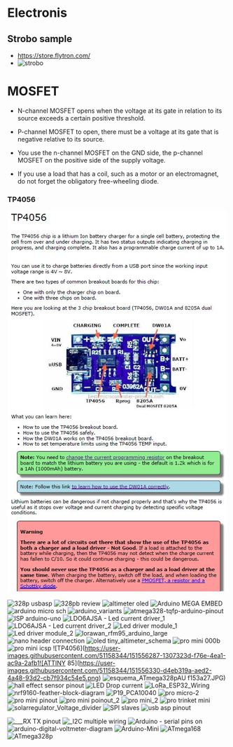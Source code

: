 # Electronis

## Strobo sample
- https://store.flytron.com/
- ![strobo](https://user-images.githubusercontent.com/51158344/138261184-0e231013-a053-4886-8dd4-0c65f157209d.jpg)


# MOSFET

- N-channel MOSFET opens when the voltage at its gate in relation to its source exceeds a certain positive threshold.

- P-channel MOSFET to open, there must be a voltage at its gate that is negative relative to its source. 

- You use the n-channel MOSFET on the GND side, the p-channel MOSFET on the positive side of the supply voltage.

- If you use a load that has a coil, such as a motor or an electromagnet, do not forget the obligatory free-wheeling diode.

### TP4056
<img src="./TP4056.JPG">





![328p usbasp](https://user-images.githubusercontent.com/51158344/151556220-f60eb4af-b457-499e-a5fb-344a6ebf18f3.jpg)
![328pb review](https://user-images.githubusercontent.com/51158344/151556229-0f7c1236-0519-4aeb-b964-68b8a7f34c4c.JPG)
![altimeter oled](https://user-images.githubusercontent.com/51158344/151556231-8ca07040-de40-4271-a908-009ddadd0658.jpg)
![Arduino MEGA EMBED](https://user-images.githubusercontent.com/51158344/151556232-836ac974-03bd-4c60-8cbc-16d95bc931eb.jpg)
![arduino micro sch](https://user-images.githubusercontent.com/51158344/151556239-d2294e14-1409-4094-8e07-03c9c4a1f56b.jpg)
![arduino_variants](https://user-images.githubusercontent.com/51158344/151556244-c49fe563-2ceb-43fa-8356-3e49d8b21f00.jpg)
![atmega328-tqfp-arduino-pinout](https://user-images.githubusercontent.com/51158344/151556248-7640f3df-181c-482b-a021-f247558a5cc9.jpg)
![ISP arduino-uno](https://user-images.githubusercontent.com/51158344/151556251-4420a283-ab2f-49bc-b240-08240cf8adbc.jpg)
![LDO6AJSA - Led current driver_1](https://user-images.githubusercontent.com/51158344/151556253-7c1293eb-1b7e-4cfa-b316-cbfe078f62d1.jpg)
![LDO6AJSA - Led current driver_2](https://user-images.githubusercontent.com/51158344/151556256-38cf6ac4-2059-4acd-a55e-d0874f5bad4f.jpg)
![Led driver module_1](https://user-images.githubusercontent.com/51158344/151556259-44e74e0e-6f46-437f-99b1-f7bf0a84ca58.jpg)
![Led driver module_2](https://user-images.githubusercontent.com/51158344/151556261-d718d2b7-be0f-4c23-bfdb-a422ceb62f41.jpg)
![lorawan_rfm95_arduino_large](https://user-images.githubusercontent.com/51158344/151556263-03a3ce57-2100-463b-a763-217909f8e79f.jpg)
![nano header connection](https://user-images.githubusercontent.com/51158344/151556269-c1d0b136-d652-474b-910d-b7fa4e67846e.jpg)
![oled tiny_altimeter_schema](https://user-images.githubusercontent.com/51158344/151556273-fcf5d009-c044-4ecd-ba64-4d02f85ce05b.jpg)
![pro mini 000b](https://user-images.githubusercontent.com/51158344/151556274-0126353d-c344-42e6-8fa8-f214f3efe155.jpg)
![pro mini icsp](https://user-images.githubusercontent.com/51158344/151556286-3f1abc92-3d53-441a-b9b5-d82279824f4f.jpg)
![TP4056](https://user-images.githubusercontent.com/51158344/151556287-1307323d-f76e-4ea1-ac9a-2afb1![ATTINY 85](https://user-images.githubusercontent.com/51158344/151556330-d4eb319a-aed2-4a48-93d2-cb7f934c54e5.png)
![esquema_ATmega328pAU](https://user-images.githubusercontent.com/51158344/151556334-c2e169b9-669f-4552-b2be-57b3a18b847b.png)
f153a27.JPG)
![hall effect sensor pinout](https://user-images.githubusercontent.com/51158344/151556337-ceba92fb-cc44-4351-8830-a9d11f83df3a.png)
![LED Drop current](https://user-images.githubusercontent.com/51158344/151556339-62e62fd9-b106-4722-bfef-f2a1b875f71b.PNG)
![LoRa_ESP32_Wiring](https://user-images.githubusercontent.com/51158344/151556340-991c8856-77cc-40f4-ad97-6e569633b0e8.png)
![nrf9160-feather-block-diagram](https://user-images.githubusercontent.com/51158344/151556344-dbc44001-9f2f-4568-b7e4-0d5c4f14ccc1.png)
![P19_PCA10040](https://user-images.githubusercontent.com/51158344/151556346-6dd3abe2-a8b0-4ee4-857c-7c30b3763f62.png)
![pro micro-2](https://user-images.githubusercontent.com/51158344/151556349-90b9f27c-db9a-42ad-9625-46d7052e7991.png)
![pro mini pinout](https://user-images.githubusercontent.com/51158344/151556354-30de5e0f-b95b-4b69-846e-c2525c269fda.png)
![pro mini poinout_2](https://user-images.githubusercontent.com/51158344/151556357-942e3955-95f5-44d6-a459-6828c6c3a0c0.png)
![pro mini_2](https://user-images.githubusercontent.com/51158344/151556360-ed181946-55e5-44cd-bde9-43e3ff702a10.png)
![pro trinket mini](https://user-images.githubusercontent.com/51158344/151556362-0395da89-d4ff-43db-95f2-142dce68c95a.png)
![solarregulator_Voltage_divider](https://user-images.githubusercontent.com/51158344/151556363-991b23b6-4877-4d2f-914d-11cc8087dfc9.png)
![SPI slaves](https://user-images.githubusercontent.com/51158344/151556364-df588d33-8aa0-436f-8974-6e2c26390047.png)
![usb asp pinout](https://user-images.githubusercontent.com/51158344/151556367-477defcf-2bfb-4791-b6cc-0a5f6bbeddce.png)

![___RX TX pinout](https://user-images.githubusercontent.com/51158344/151556304-a1d8134e-7d13-411b-b298-4fefda71bc1a.png)
![_I2C multiple wiring](https://user-images.githubusercontent.com/51158344/151556306-c2421098-d4f5-4ca0-843b-fe423c517e0b.png)
![Arduino - serial pins on](https://user-images.githubusercontent.com/51158344/151556314-06380610-014e-4f9f-a4fc-45f98354bf74.png)
![arduino-digital-voltmeter-diagram](https://user-images.githubusercontent.com/51158344/151556317-36775be6-ddfa-46dc-925d-a0616803164a.png)
![Arduino-Mini](https://user-images.githubusercontent.com/51158344/151556319-3cb247fe-2c31-46e1-b84c-8411a4fc1687.png)
![ATmega168](https://user-images.githubusercontent.com/51158344/151556322-b2e9b245-fa68-491e-98b9-d51c33fc4347.png)
![ATmega328p](https://user-images.githubusercontent.com/51158344/151556325-dee595b9-855f-4613-9fcc-903304142f6b.png)
